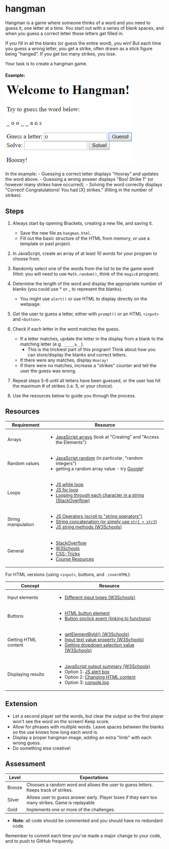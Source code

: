 # hangman

Hangman is a game where someone thinks of a word and you need to guess it, one letter at a time.
You start out with a series of blank spaces, and when you guess a correct letter those letters get filled in.

If you fill in all the blanks (or guess the entire word), you win!
But each time you guess a wrong letter, you get a strike, often drawn as a stick figure being "hanged".
If you get too many strikes, you lose.

Your task is to create a hangman game.

#### Example:

![Example](./hangman.png "Hangman Example")

In the example:
    - Guessing a correct letter displays "Hooray" and updates the word above.
    - Guessing a wrong answer displays "Boo! Strike 1" (or however many strikes have occurred).
    - Solving the word correctly displays "Correct! Congratulations! You had [X] strikes." (filling in the number of strikes).

## Steps

1. Always start by opening Brackets, creating a new file, and saving it.

    - Save the new file as `hangman.html`.
    - Fill out the basic structure of the HTML from memory, or use a template or past project.

2. In JavaScript, create an array of at least 10 words for your program to choose from.

3. Randomly select one of the words from the list to be the game word (Hint: you will need to use `Math.random()`, think of the `magic8` program).

4. Determine the length of the word and display the appropriate number of blanks (you could use * or _ to represent the blanks).

    - You might use `alert()` or use HTML to display directly on the webpage.

5. Get the user to guess a letter, either with `prompt()` or an HTML `<input>` and `<button>`.

6. Check if each letter in the word matches the guess.

    - If a letter matches, update the letter in the display from a blank to the matching letter (e.g. `_____a__`).
        - This is the trickiest part of this program! Think about how you can store/display the blanks and correct letters.
    - If there were any matches, display `Hooray!`
    - If there were no matches, increase a "strikes" counter and tell the user the guess was wrong.

7. Repeat steps 5-6 until all letters have been guessed, or the user has hit the maximum # of strikes (i.e. 5, or your choice).

8. Use the resources below to guide you through the process.

## Resources

| Requirement | Resource |
|-------------|----------|
| Arrays               | <ul><li>[JavaScript arrays](https://www.w3schools.com/js/js_arrays.asp) (look at "Creating" and "Access the Elements")</li></ul> |
| Random values        | <ul><li>[JavaScript random](https://www.w3schools.com/js/js_random.asp) (in particular, "random integers")</li><li>getting a random array value - try [Google](https://www.google.com.au/)!</li></ul> |
| Loops                | <ul><li>[JS while loop](https://www.w3schools.com/js/js_loop_while.asp)</li><li>[JS for loop](https://www.w3schools.com/js/js_loop_for.asp)</li><li>[Looping through each character in a string (StackOverflow)](https://stackoverflow.com/a/1967132/4080966)</li></ul> |
| String manipulation  | <ul><li>[JS Operators (scroll to "string operators")](https://www.w3schools.com/js/js_operators.asp)</li><li>[String concatenation (or simply use `str1 + str2`)](https://www.w3schools.com/jsref/jsref_concat_string.asp)</li><li>[JS string methods (W3Schools)](https://www.w3schools.com/js/js_string_methods.asp)</li></ul> |
| General     | <ul><li>[StackOverflow](https://stackoverflow.com/)</li><li>[W3Schools](https://www.w3schools.com/)</li><li>[CSS-Tricks](https://css-tricks.com/)</li><li>[Course Resources](/resources/)</li></ul> |

For HTML versions (using `<input>`, buttons, and `.innerHTML`):

| Concept              | Resource |
|----------------------|----------|
| Input elements | <ul><li>[Different input types (W3Schools)](https://www.w3schools.com/tags/att_input_type.asp)</li></ul> |
| Buttons     | <ul><li>[HTML button element](https://www.w3schools.com/tags/tag_button.asp)</li><li>[Button onclick event (linking to functions)](https://www.w3schools.com/jsref/event_onclick.asp)</li></ul> |
| Getting HTML content | <ul><li>[getElementById() (W3Schools)](https://www.w3schools.com/jsref/met_document_getelementbyid.asp)</li><li>[Input text value property (W3Schools)](https://www.w3schools.com/jsref/prop_text_value.asp)</li><li>[Getting dropdown selection value (W3Schools)](https://www.w3schools.com/jsref/prop_select_value.asp)</li></ul> |
| Displaying results   | <ul><li>[JavaScript output summary (W3Schools)](https://www.w3schools.com/js/js_output.asp)</li><li>Option 1: [JS alert box](https://www.w3schools.com/js/js_popup.asp)</li><li>Option 2: [Changing HTML content](https://www.w3schools.com/js/js_htmldom_html.asp)</li><li>Option 3: [console.log](https://www.w3schools.com/jsref/met_console_log.asp)</li></ul> |

## Extension

- Let a second player set the words, but clear the output so the first player won't see the word on the screen! Keep score.
- Allow for phrases with multiple words. Leave spaces between the blanks so the use knows how long each word is.
- Display a proper hangman image, adding an extra "limb" with each wrong guess.
- Do something else creative!

## Assessment

| Level  | Expectations |
|--------|--------------|
| Bronze   | Chooses a random word and allows the user to guess letters. Keeps track of strikes. |
| Silver   | Allows user to guess answer early. Player loses if they earn too many strikes. Game is replayable |
| Gold     | Implements one or more of the challenges. |

- **Note:** all code should be commented and you should have no redundant code.

Remember to commit each time you've made a major change to your code, and to push to GitHub frequently.
